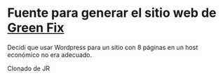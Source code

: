 # Fuente para generar el sitio web de [Green Fix](https://www.green-fix.com)

Decidí que usar Wordpress para un sítio con 8 páginas en un host económico no era adecuado.

Clonado de JR